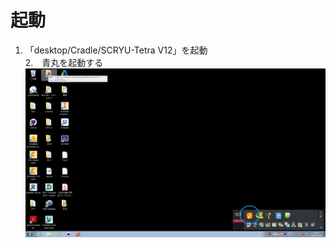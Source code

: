 # 起動
1. 「desktop/Cradle/SCRYU-Tetra V12」を起動  
2.　青丸を起動する
![desktop](https://github.com/KIT-formula/Cradle/blob/image/desktop.jpg)
